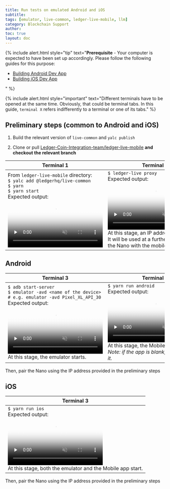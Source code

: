 ```yaml
---
title: Run tests on emulated Android and iOS
subtitle:
tags: [emulator, live-common, ledger-live-mobile, llm]
category: Blockchain Support
author:
toc: true
layout: doc
---
```


<!-- 2021-03-30 based on 2548924630 in Confluence -->

<!--  -->
{% include alert.html style="tip" text="<b>Prerequisite</b> - Your computer is expected to have been set up accordingly. Please follow the following guides for this purpose:
<ul>
<li><a href='../build-android-devapp/' class='alert-link'>Building Android Dev App</a></li>
<li><a href='../build-ios-devapp/' class='alert-link'>Building iOS Dev App</a></li></ul>" %}
<!--  -->

<!--  -->
{% include alert.html style="important" text="Different terminals have to be opened at the same time. Obviously, that could be terminal tabs. In this guide, <code>terminal X</code> refers indifferently to a terminal or one of its tabs." %}
<!--  -->


## Preliminary steps (common to Android and iOS)

1.  Build the relevant version of `live-common` and `yalc publish`

2.  Clone or pull [Ledger-Coin-Integration-team/ledger-live-mobile](https://github.com/LedgerHQ/ledger-live.git) **and checkout the relevant branch**


| **Terminal 1** | **Terminal 2** |
| -------------- | -------------- |
| From `ledger-live-mobile` directory:<br>`$ yalc add @ledgerhq/live-common` <br> `$ yarn` <br> `$ yarn start` <br> Expected output: <br> <video controls muted preload='none' poster='../images/test-emulated-mobile/terminal1-poster.png'><source src="../images/test-emulated-mobile/Terminal1.mp4" type='video/mp4'></video>  | `$ ledger-live proxy` <br>  Expected output: <br> <video controls muted preload='none' poster='../images/test-emulated-mobile/terminal2-poster.png'><source src="../images/test-emulated-mobile/Terminal2.mp4" type="video/mp4"></video> <br> At this stage, an IP address is provided.<br> It will be used at a further stage to pair the Nano with the mobile app.|


## Android

| **Terminal 3** | **Terminal 4** |
| -------------- | -------------- |
| `$ adb start-server` <br> `$ emulator -avd <name of the device>` <br> `# e.g. emulator -avd Pixel_XL_API_30` <br> Expected output: <br>  <video controls muted preload='none' poster='../images/test-emulated-mobile/terminal3-poster.png'><source src="../images/test-emulated-mobile/Terminal3.mp4" type="video/mp4"></video>  <br> At this stage, the emulator starts. | `$ yarn run android` <br>  Expected output: <br>  <video controls muted preload='none' poster='../images/test-emulated-mobile/terminal4-poster.png'><source src="../images/test-emulated-mobile/Terminal4.mp4" type="video/mp4"></video>  <br> At this stage, the Mobile app starts. <br> _Note: if the app is blank, just relaunch it._|

Then, pair the Nano using the IP address provided in the preliminary steps


## iOS

| **Terminal 3** |
| -------------- |
| `$ yarn run ios` <br> Expected output: <br>  <video controls muted  preload='none' poster='../images/test-emulated-mobile/terminal3-IOS-poster.png'><source src="../images/test-emulated-mobile/Terminal3-IOS.mp4" type='video/mp4'></video>  <br> At this stage, both the emulator and the Mobile app start.|

Then, pair the Nano using the IP address provided in the preliminary steps


